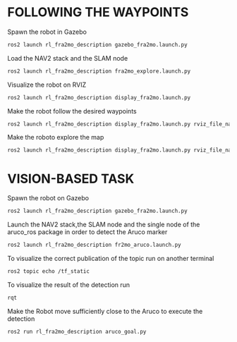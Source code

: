 
# FOLLOWING THE WAYPOINTS
Spawn the robot in Gazebo
```bash
ros2 launch rl_fra2mo_description gazebo_fra2mo.launch.py

```

Load the NAV2 stack and the SLAM node

```bash
ros2 launch rl_fra2mo_description fra2mo_explore.launch.py

```
Visualize the robot on RVIZ
```bash
ros2 launch rl_fra2mo_description display_fra2mo.launch.py
```

Make the robot follow the desired waypoints
```bash
ros2 launch rl_fra2mo_description display_fra2mo.launch.py rviz_file_name:=goals.rviz
```

Make the roboto explore the map

```bash
ros2 launch rl_fra2mo_description display_fra2mo.launch.py rviz_file_name:=explore.rviz

```

# VISION-BASED TASK
Spawn the robot on Gazebo
```bash
ros2 launch rl_fra2mo_description gazebo_fra2mo.launch.py

```
Launch the NAV2 stack,the SLAM node and the single node of the aruco_ros package in order to detect the Aruco marker
```bash
ros2 launch rl_fra2mo_description fr2mo_aruco.launch.py

```
To visualize the correct publication of the topic run on another terminal
```bash
ros2 topic echo /tf_static

```
To visualize the result of the detection run

```bash
rqt

```
Make the Robot move sufficiently close to the Aruco to execute the detection

```bash
ros2 run rl_fra2mo_description aruco_goal.py

```








